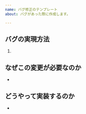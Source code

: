 ```yaml
---
name: バグ修正のテンプレート
about: バグがあった際に作成します。

---
```

## バグの実現方法
1.

## なぜこの変更が必要なのか
-

## どうやって実装するのか
- 